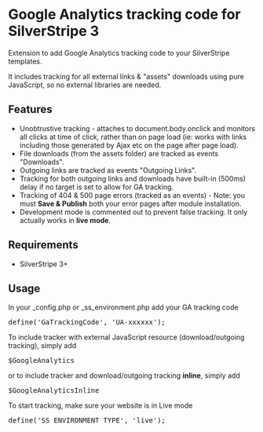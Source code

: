 # Google Analytics tracking code for SilverStripe 3
Extension to add Google Analytics tracking code to your SilverStripe templates.

It includes tracking for all external links & "assets" downloads using pure JavaScript,
so no external libraries are needed.

## Features
* Unobtrustive tracking - attaches to document.body.onclick and monitors all clicks at time of click,
rather than on page load (ie: works with links including those generated by Ajax etc on the page after page load).
* File downloads (from the assets folder) are tracked as events "Downloads".
* Outgoing links are tracked as events "Outgoing Links".
* Tracking for both outgoing links and downloads have built-in (500ms) delay if no target is set
to allow for GA tracking.
* Tracking of 404 & 500 page errors (tracked as an events) - 
Note: you must **Save & Publish** both your error pages after module installation.
* Development mode is commented out to prevent false tracking. It only actually works in **live mode**.

## Requirements
* SilverStripe 3+

## Usage
In your _config.php or _ss_environment.php add your GA tracking code
<pre>define('GaTrackingCode', 'UA-xxxxxx');</pre>

To include tracker with external JavaScript resource (download/outgoing tracking), simply add
<pre>$GoogleAnalytics</pre>
or to include tracker and download/outgoing tracking **inline**, simply add
<pre>$GoogleAnalyticsInline</pre>

To start tracking, make sure your website is in Live mode
<pre>define('SS_ENVIRONMENT_TYPE', 'live');</pre>
